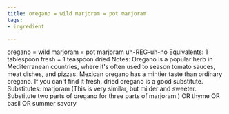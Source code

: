 ```yaml
---
title: oregano = wild marjoram = pot marjoram
tags:
- ingredient

---
```

oregano = wild marjoram = pot marjoram uh-REG-uh-no Equivalents: 1 tablespoon fresh = 1 teaspoon dried Notes: Oregano is a popular herb in Mediterranean countries, where it's often used to season tomato sauces, meat dishes, and pizzas. Mexican oregano has a mintier taste than ordinary oregano. If you can't find it fresh, dried oregano is a good substitute. Substitutes: marjoram (This is very similar, but milder and sweeter. Substitute two parts of oregano for three parts of marjoram.) OR thyme OR basil OR summer savory
